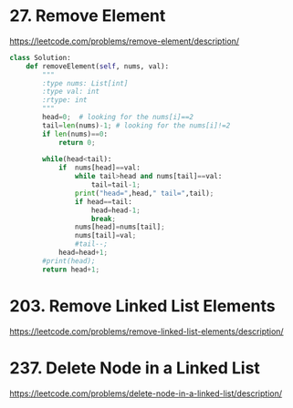 


# 27. Remove Element
https://leetcode.com/problems/remove-element/description/
```python
class Solution:
    def removeElement(self, nums, val):
        """
        :type nums: List[int]
        :type val: int
        :rtype: int
        """
        head=0;  # looking for the nums[i]==2
        tail=len(nums)-1; # looking for the nums[i]!=2 
        if len(nums)==0:
            return 0;
        
        while(head<tail):
            if  nums[head]==val:
                while tail>head and nums[tail]==val:
                    tail=tail-1;
                print("head=",head," tail=",tail);
                if head==tail:
                    head=head-1;
                    break;
                nums[head]=nums[tail];
                nums[tail]=val;
                #tail--;    
            head=head+1;
        #print(head);
        return head+1;
```

# 203. Remove Linked List Elements
https://leetcode.com/problems/remove-linked-list-elements/description/

# 237. Delete Node in a Linked List
https://leetcode.com/problems/delete-node-in-a-linked-list/description/

